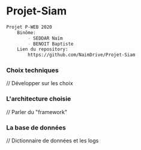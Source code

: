 # Projet-Siam
```Markdown
Projet P-WEB 2020
    Binôme:
        - SEDDAR Naïm
        - BENOIT Baptiste
    Lien du repository:
        https://github.com/NaimDrive/Projet-Siam
```

### Choix techniques
// Développer sur les choix    


### L'architecture choisie
// Parler du "framework"

### La base de données
// Dictionnaire de données et les logs
